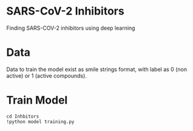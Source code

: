 # SARS-CoV-2 Inhibitors
Finding SARS-COV-2 inhibitors using deep learning

# Data 
Data to train the model exist as smile strings format, with label as 0 (non active) or 1 (active compounds). 

# Train Model
```
cd Inhbitors
!python model training.py
```
